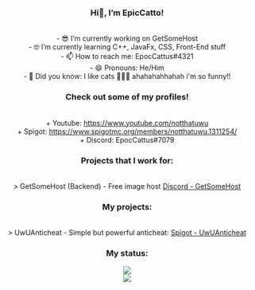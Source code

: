 <div align="center">

### Hi👋, I’m EpicCatto!

<br>- 😎 I’m currently working on GetSomeHost
<br>- 🤓 I’m currently learning C++, JavaFx, CSS, Front-End stuff
<br>- 📫 How to reach me: EpocCattus#4321
<br>- 😄 Pronouns: He/Him
<br>- 🤔 Did you know: I like cats 🤯🤯🤯 ahahahahhahah i'm so funny!!

### Check out some of my profiles!
<br>+ Youtube: https://www.youtube.com/notthatuwu
<br>+ Spigot: https://www.spigotmc.org/members/notthatuwu.1311254/
<br>+ Discord: EpocCattus#7079

### Projects that I work for:
<br>> GetSomeHost (Backend) - Free image host [Discord - GetSomeHost](https://discord.gg/RhV3eQ95aT)

### My projects:
<br>> UwUAnticheat - Simple but powerful anticheat: [Spigot - UwUAnticheat](https://www.spigotmc.org/resources/uwu-anticheat-1-8-8-1-12-2-discontinued.92683/)

### My status:
<img src="https://discord.c99.nl/widget/theme-1/531802615202316298.png">
<br>
<img src="https://github-readme-stats.vercel.app/api?username=EpicCatto&&show_icons=true&title_color=df36d8&icon_color=bb2acf&text_color=05f0f7&bg_color=151515">
